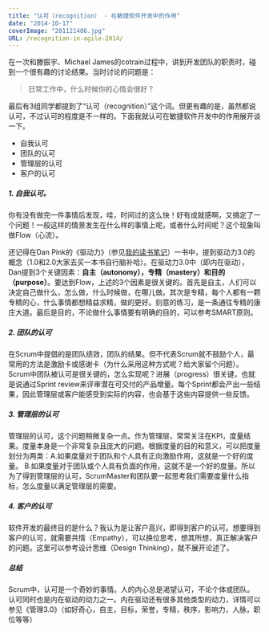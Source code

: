 ```yaml
---
title: "认可（recognition） - 在敏捷软件开发中的作用"
date: "2014-10-17"
coverImage: "201121406.jpg"
URL: /recognition-in-agile-2014/
---
```


在一次和滕振宇、Michael James的cotrain过程中，讲到开发团队的职责时，碰到一个很有趣的讨论结果。当时讨论的问题是：

> 日常工作中，什么时候你的心情会很好？

最后有3组同学都提到了“认可（recognition）”这个词。但更有趣的是，虽然都说认可，不过认可的程度是不一样的。下面我就认可在敏捷软件开发中的作用展开谈一下。

- 自我认可
- 团队的认可
- 管理层的认可
- 客户的认可

##### 1\. 自我认可。

你有没有做完一件事情后发现，哇，时间过的这么快！好有成就感啊，又搞定了一个问题！一般这样的情景发生在什么样的事情上呢，或者什么时间呢？这个现象叫做Flow（心流）。

还记得在Dan Pink的《驱动力》（参见[我的读书笔记](/drive/)）一书中，提到驱动力3.0的概念（1.0和2.0大家去买一本书自行脑补哈）。在驱动力3.0中（即内在驱动），Dan提到3个关键因素：**自主（autonomy），专精（mastery）和目的（purpose）**。要达到Flow，上述的3个因素是很关键的。首先是自主，人们可以决定自己做什么，怎么做，什么时候做，在哪儿做。其次是专精，每个人都有一颗专精的心，什么事情都想精益求精，做的更好。刻意的练习，是一条通往专精的康庄大道。最后是目的，不论做什么事情要有明确的目的，可以参考SMART原则。

##### 2\. 团队的认可

在Scrum中提倡的是团队绩效，团队的结果。但不代表Scrum就不鼓励个人，最常用的方法是激励卡或感谢卡（为什么采用这种方式呢？给大家留个问题）。Scrum中团队被认可是很关键的，怎么实现呢？进展（progress）很关键，也就是说通过Sprint review来评审潜在可交付的产品增量。每个Sprint都会产出一些结果，因此管理层或客户能感受到实际的内容，也会基于这些内容提供一些反馈。

##### 3\. 管理层的认可

管理层的认可，这个问题稍微复杂一点。作为管理层，常常关注在KPI，度量结果。度量本身是一个非常复杂且庞大的问题。根据度量的目的和意义，可以把度量划分为两类：A.如果度量对于团队和个人具有正向激励作用，这就是一个好的度量。 B.如果度量对于团队或个人具有负面的作用，这就不是一个好的度量。所以为了得到管理层的认可，ScrumMaster和团队要一起思考我们需要度量什么指标，怎么度量以满足管理层的需要。

##### 4\. 客户的认可

软件开发的最终目的是什么？我认为是让客户高兴，即得到客户的认可。想要得到客户的认可，就需要共情（Empathy），可以换位思考，想其所想，真正解决客户的问题。这里可以参考设计思维（Design Thinking），就不展开论述了。

##### 总结

Scrum中，认可是一个奇妙的事情。人的内心总是渴望认可，不论个体或团队。认可同时也是内在驱动的动力之一。内在驱动还有很多其他类型的动力，详情可以参见《管理3.0》（如好奇心，自主，目标，荣誉，专精，秩序，影响力，人脉，职位等等）
